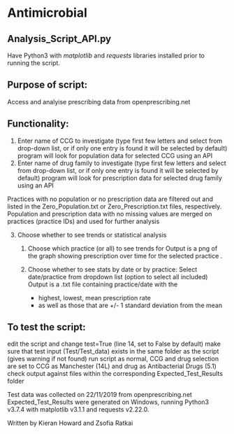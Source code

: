 # Antimicrobial
## Analysis_Script_API.py

Have Python3 with *matplotlib* and *requests* libraries installed prior to running the script.

Purpose of script:
-------------------------
Access and analyise prescribing data from openprescribing.net

Functionality:
-------------------------
1. Enter name of CCG to investigate
  (type first few letters and select from drop-down list, or if only one entry is found it will be selected by default)
  program will look for population data for selected CCG using an API
2. Enter name of drug family to investigate
  (type first few letters and select from drop-down list, or if only one entry is found it will be selected by default)
  program will look for prescription data for selected drug family using an API
 
Practices with no population or no prescription data are filtered out and listed in the Zero_Population.txt or Zero_Prescription.txt files, respectively.
Population and prescription data with no missing values are merged on practices (practice IDs) and used for further analysis

3. Choose whether to see trends or statistical analysis
	1. Choose which practice (or all) to see trends for
        Output is a png of the graph showing prescription over time for the selected practice
.	
	2. Choose whether to see stats by date or by practice:
        Select date/practice from dropdown list (option to select all included)
        Output is a .txt file containing practice/date with the
        
		* highest, lowest, mean prescription rate
		* as well as those that are +/- 1 standard deviation from the mean

To test the script:
-------------------------
edit the script and change test=True (line 14, set to False by default)
make sure that test input (Test/Test_data) exists in the same folder as the script (gives warning if not found)
run script as normal, CCG and drug selection are set to CCG as Manchester (14L) and drug as Antibacterial Drugs (5.1)
check output against files within the corresponding Expected_Test_Results folder

Test data was collected on 22/11/2019 from openprescribing.net
Expected_Test_Results were generated on Windows, running Python3 v3.7.4 with matplotlib v3.1.1 and requests v2.22.0.

Written by Kieran Howard and Zsofia Ratkai
